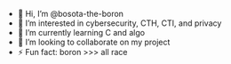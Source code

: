 - 👋 Hi, I’m @bosota-the-boron
- 👀 I’m interested in cybersecurity, CTH, CTI, and privacy
- 🌱 I’m currently learning C and algo
- 💞️ I’m looking to collaborate on my project
- ⚡ Fun fact: boron >>> all race

<!---
bosota-the-boron/bosota-the-boron is a ✨ special ✨ repository because its `README.md` (this file) appears on your GitHub profile.
You can click the Preview link to take a look at your changes.
--->
